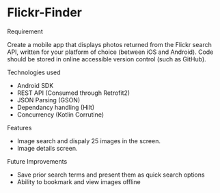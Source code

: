 # Flickr-Finder

Requirement

Create a mobile app that displays photos returned from the Flickr search API, written for your platform of choice (between iOS and Android). Code should be stored in online accessible version control (such as GitHub).

Technologies used 

 - Android SDK
 - REST API (Consumed through Retrofit2)
 - JSON Parsing (GSON)
 - Dependancy handling (Hilt)
 - Concurrency (Kotlin Corrutine)
 
Features 
- Image search and dispaly 25 images in the screen.
- Image details screen.

Future Improvements 
- Save prior search terms and present them as quick search options
- Ability to bookmark and view images offline
